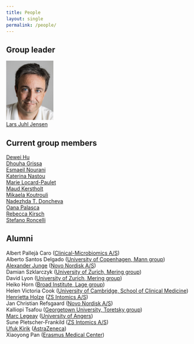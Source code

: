 ```yaml
---
title: People
layout: single
permalink: /people/
---
```

## Group leader
![Portrait of Lars Juhl Jensen](people_larsjuhljensen.jpg)  
[Lars Juhl Jensen](/people/larsjuhljensen/)

## Current group members
[Dewei Hu](https://www.linkedin.com/in/dewei-hu-65a717197/)  
[Dhouha Grissa](http://dgrissa.wixsite.com/dhouha-grissa)  
[Esmaeil Nourani](https://www.linkedin.com/in/esmaeil-nourani-84618753/)  
[Katerina Nastou](/people/katerinanastou/)  
[Marie Locard-Paulet](/people/marielocardpaulet/)  
[Maud Kerstholt](https://www.linkedin.com/in/mkerstholt/)  
[Mikaela Koutrouli](https://www.linkedin.com/in/mikaela-koutrouli-24a877156/)  
[Nadezhda T. Doncheva](/people/nadezhdatdoncheva/)  
[Oana Palasca](https://www.linkedin.com/in/oanapalasca/)  
[Rebecca Kirsch](https://www.linkedin.com/in/rebecca-kirsch/)  
[Stefano Roncelli](https://www.linkedin.com/in/stefano-roncelli-359070217/)

## Alumni
Albert Pallejà Caro ([Clinical-Microbiomics A/S](https://www.clinical-microbiomics.com))  
Alberto Santos Delgado ([University of Copenhagen, Mann group](https://www.cpr.ku.dk/research/proteomics/mann-group/))  
[Alexander Junge](/people/alexanderjunge/) ([Novo Nordisk A/S](https://www.novonordisk.com/))  
Damian Szklarczyk ([University of Zurich, Mering group](https://www.imls.uzh.ch/en/research/vonmering/))  
David Lyon ([University of Zurich, Mering group](https://www.imls.uzh.ch/en/research/vonmering/))  
Heiko Horn ([Broad Institute, Lage group](https://www.lagelab.org/))  
Helen Victoria Cook ([University of Cambridge, School of Clinical Medicine](https://www.medschl.cam.ac.uk/))  
[Henrietta Holze](/people/henriettaholze/) ([ZS Intomics A/S](https://www.intomics.com/))  
Jan Christian Refsgaard ([Novo Nordisk A/S](https://www.novonordisk.com/))  
Kalliopi Tsafou ([Georgetown University, Toretsky group](https://toretsky.georgetown.edu/))  
[Marc Legeay](/people/marclegeay/) ([University of Angers](https://www.univ-angers.fr/en/))  
Sune Pletscher-Frankild ([ZS Intomics A/S](https://www.intomics.com/))  
[Ufuk Kirik](/people/ufukkirik/) ([AstraZeneca](https://www.astrazeneca.com/))  
Xiaoyong Pan ([Erasmus Medical Center](https://www.erasmusmc.nl/?lang=en))
